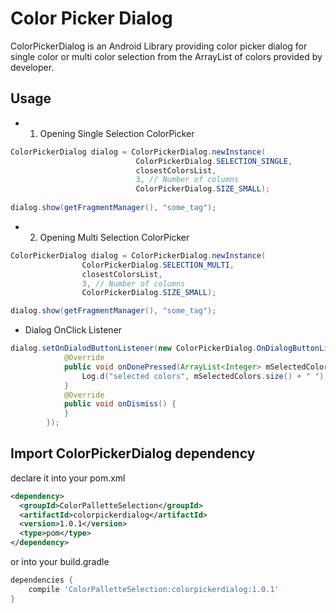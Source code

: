 Color Picker Dialog 
===================
ColorPickerDialog is an Android Library providing color picker dialog for single color or multi color selection from the ArrayList of colors provided by developer.

Usage
-----
* 1. Opening Single Selection ColorPicker

```java
ColorPickerDialog dialog = ColorPickerDialog.newInstance(
                            ColorPickerDialog.SELECTION_SINGLE,
                            closestColorsList,
                            3, // Number of columns
                            ColorPickerDialog.SIZE_SMALL);
                
dialog.show(getFragmentManager(), "some_tag");   
 ```
 
* 2. Opening Multi Selection ColorPicker

```java
ColorPickerDialog dialog = ColorPickerDialog.newInstance(
                ColorPickerDialog.SELECTION_MULTI,
                closestColorsList,
                3, // Number of columns
                ColorPickerDialog.SIZE_SMALL);

dialog.show(getFragmentManager(), "some_tag");
```

* Dialog OnClick Listener

```java
dialog.setOnDialodButtonListener(new ColorPickerDialog.OnDialogButtonListener() {
            @Override
            public void onDonePressed(ArrayList<Integer> mSelectedColors) {
                Log.d("selected colors", mSelectedColors.size() + " ");
            }
            @Override
            public void onDismiss() {
            }
        });
 ``` 
 
 Import ColorPickerDialog dependency
------------------------------------

declare it into your pom.xml

```xml
<dependency>
  <groupId>ColorPalletteSelection</groupId>
  <artifactId>colorpickerdialog</artifactId>
  <version>1.0.1</version>
  <type>pom</type>
</dependency>
```
or into your build.gradle

```groovy
dependencies {
    compile 'ColorPalletteSelection:colorpickerdialog:1.0.1'
}
```
